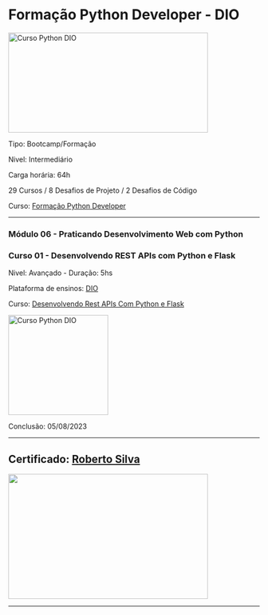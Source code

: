 # **Formação Python Developer - DIO**

<img src="https://hermes.dio.me/tracks/cover/ac0e208f-9ab9-471d-84ae-0107cfd2156a.png" alt="Curso Python DIO" width="400" height="200">

Tipo: Bootcamp/Formação

Nivel: Intermediário

Carga horária: 64h

29 Cursos / 8 Desafios de Projeto / 2 Desafios de Código

Curso: [Formação Python Developer](https://web.dio.me/track/formacao-python-developer)

---
### **Módulo 06 - Praticando Desenvolvimento Web com Python**
### **Curso 01 - Desenvolvendo REST APIs com Python e Flask**

Nivel: Avançado - Duração: 5hs

Plataforma de ensinos: [DIO](www.dio.me)

Curso: [Desenvolvendo Rest APIs Com Python e Flask](https://web.dio.me/course/desenvolvimento-avancado-de-rest-api-com-flask/learning/f2b22f12-5b79-4e9a-80a8-c916e387c423?back=/track/formacao-python-developer&tab=undefined&moduleId=undefined)

<img src="https://hermes.dio.me/courses/badge/47288d46-5127-4c7e-abb7-1bcf274f67e0.png" alt="Curso Python DIO" width="200" height="200">


Conclusão: 05/08/2023

---
## Certificado: [Roberto Silva](https://www.dio.me/certificate/51E53595/share)

<img src="https://hermes.digitalinnovation.one/certificates/cover/51E53595.jpg" width="400" height="250">

---
